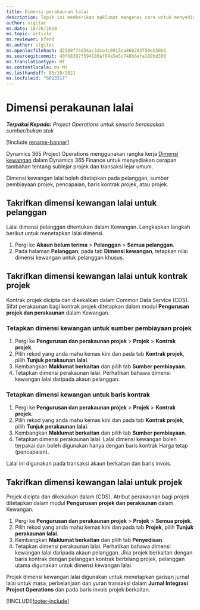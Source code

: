 ```yaml
---
title: Dimensi perakaunan lalai
description: Topik ini memberikan maklumat mengenai cara untuk menyediakan lalai dimensi kewangan.
author: sigitac
ms.date: 10/26/2020
ms.topic: article
ms.reviewer: kfend
ms.author: sigitac
ms.openlocfilehash: d2509f74d34ac3dce4c6915ca860283750eb50b1
ms.sourcegitcommit: 40f68387f594180af64a5e5c748b6efa188bd300
ms.translationtype: HT
ms.contentlocale: ms-MY
ms.lasthandoff: 05/10/2021
ms.locfileid: "6013317"
---
```

# <a name="financial-dimension-defaults"></a>Dimensi perakaunan lalai

_**Terpakai Kepada:** Project Operations untuk senario berasaskan sumber/bukan stok_

[!include [rename-banner](~/includes/cc-data-platform-banner.md)]

Dynamics 365 Project Operations menggunakan rangka kerja [Dimensi kewangan](/dynamics365/finance/general-ledger/financial-dimensions) dalam Dynamics 365 Finance untuk menyediakan cerapan tambahan tentang sublejar projek dan transaksi lejar umum.

Dimensi kewangan lalai boleh ditetapkan pada pelanggan, sumber pembiayaan projek, pencapaian, baris kontrak projek, atau projek.

## <a name="define-default-financial-dimensions-for-a-customer"></a>Takrifkan dimensi kewangan lalai untuk pelanggan

Lalai dimensi pelanggan ditentukan dalam Kewangan. Lengkapkan langkah berikut untuk menetapkan lalai dimensi.

1. Pergi ke **Akaun belum terima** > **Pelanggan** > **Semua pelanggan**.
2. Pada halaman **Pelanggan**, pada tab **Dimensi kewangan**, tetapkan nilai dimensi kewangan untuk pelanggan khusus.

## <a name="define-default-financial-dimensions-for-project-contracts"></a>Takrifkan dimensi kewangan lalai untuk kontrak projek

Kontrak projek dicipta dan dikekalkan dalam Common Data Service (CDS). Sifat perakaunan bagi kontrak projek ditetapkan dalam modul **Pengurusan projek dan perakaunan** dalam Kewangan.

### <a name="set-financial-dimensions-for-a-project-funding-source"></a>Tetapkan dimensi kewangan untuk sumber pembiayaan projek

1. Pergi ke **Pengurusan dan perakaunan projek** > **Projek** > **Kontrak projek**.
2. Pilih rekod yang anda mahu kemas kini dan pada tab **Kontrak projek**, pilih **Tunjuk perakaunan lalai**.
3. Kembangkan **Maklumat berkaitan** dan pilih tab **Sumber pembiayaan**.
4. Tetapkan dimensi perakaunan lalai. Perhatikan bahawa dimensi kewangan lalai daripada akaun pelanggan.

### <a name="set-financial-dimensions-for-a-project-contract-line"></a>Tetapkan dimensi kewangan untuk baris kontrak

1. Pergi ke **Pengurusan dan perakaunan projek** > **Projek** > **Kontrak projek**.
2. Pilih rekod yang anda mahu kemas kini dan pada tab **Kontrak projek**, pilih **Tunjuk perakaunan lalai**.
3. Kembangkan **Maklumat berkaitan** dan pilih tab **Sumber pembiayaan**.
4. Tetapkan dimensi perakaunan lalai. Lalai dimensi kewangan boleh terpakai dan boleh digunakan hanya dengan baris kontrak Harga tetap (pencapaian).

Lalai ini digunakan pada transaksi akaun berkaitan dan baris invois.

## <a name="define-default-financial-dimensions-for-projects"></a>Takrifkan dimensi kewangan lalai untuk projek

Projek dicipta dan dikekalkan dalam (CDS). Atribut perakaunan bagi projek ditetapkan dalam modul **Pengurusan projek dan perakaunan** dalam Kewangan.

1. Pergi ke **Pengurusan dan perakaunan projek** > **Projek** > **Semua projek**.
2. Pilih rekod yang anda mahu kemas kini dan pada tab **Projek**, pilih **Tunjuk perakaunan lalai**.
3. Kembangkan **Maklumat berkaitan** dan pilih tab **Penyediaan**.
4. Tetapkan dimensi perakaunan lalai. Perhatikan bahawa dimensi kewangan lalai daripada akaun pelanggan. Jika projek berkaitan dengan baris kontrak dengan pelanggan kontrak berbilang projek, pelanggan utama digunakan untuk dimensi kewangan lalai.

Projek dimensi kewangan lalai digunakan untuk menetapkan garisan jurnal lalai untuk masa, perbelanjaan dan yuran transaksi dalam **Jurnal Integrasi Project Operations** dan pada baris invois projek berkaitan.


[!INCLUDE[footer-include](../includes/footer-banner.md)]